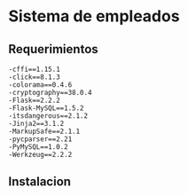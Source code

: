 # Sistema de empleados
## Requerimientos
    -cffi==1.15.1
    -click==8.1.3
    -colorama==0.4.6
    -cryptography==38.0.4
    -Flask==2.2.2
    -Flask-MySQL==1.5.2
    -itsdangerous==2.1.2
    -Jinja2==3.1.2
    -MarkupSafe==2.1.1
    -pycparser==2.21
    -PyMySQL==1.0.2
    -Werkzeug==2.2.2

## Instalacion
